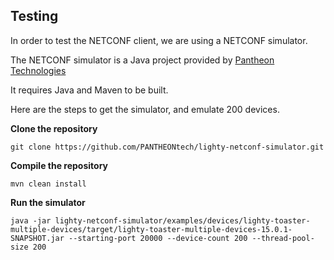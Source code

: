 ## Testing

In order to test the NETCONF client, we are using a NETCONF simulator.

The NETCONF simulator is a Java project provided by [Pantheon Technologies](https://github.com/PANTHEONtech)

It requires Java and Maven to be built.

Here are the steps to get the simulator, and emulate 200 devices.

**Clone the repository**
~~~
git clone https://github.com/PANTHEONtech/lighty-netconf-simulator.git
~~~
**Compile the repository**
~~~
mvn clean install
~~~
**Run the simulator**
~~~
java -jar lighty-netconf-simulator/examples/devices/lighty-toaster-multiple-devices/target/lighty-toaster-multiple-devices-15.0.1-SNAPSHOT.jar --starting-port 20000 --device-count 200 --thread-pool-size 200
~~~